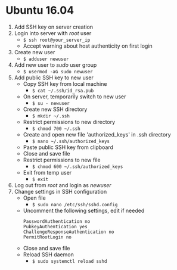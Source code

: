 # Ubuntu 16.04

1. Add SSH key on server creation
2. Login into server with *root* user
	- `$ ssh root@your_server_ip`
	- Accept warning about host authenticity on first login
3. Create new user
	- `$ adduser newuser`
4. Add new user to *sudo* user group
	- `$ usermod -aG sudo newuser`
5. Add public SSH key to new user
	- Copy SSH key from local machine
		- `$ cat ~/.ssh/id_rsa.pub`
	- On server, temporarily switch to new user
		- `$ su - newuser`
	- Create new SSH directory
		- `$ mkdir ~/.ssh`
	- Restrict permissions to new directory
		- `$ chmod 700 ~/.ssh`
	- Create and open new file 'authorized_keys' in .ssh directory
		- `$ nano ~/.ssh/authorized_keys`
	- Paste public SSH key from clipboard
	- Close and save file
	- Restrict permissions to new file
		- `$ chmod 600 ~/.ssh/authorized_keys`
	- Exit from temp user
		- `$ exit`
6. Log out from *root* and login as *newuser*
7. Change settings in SSH configuration
	- Open file
		- `$ sudo nano /etc/ssh/sshd.config`
	- Uncomment the following settings, edit if needed
		```
		PasswordAuthentication no
		PubkeyAuthentication yes
		ChallengeResponseAuthentication no
		PermitRootLogin no
		```
	- Close and save file
	- Reload SSH daemon
		- `$ sudo systemctl reload sshd`
